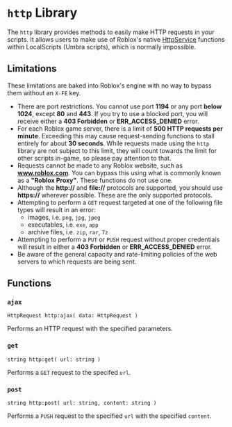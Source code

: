 # `http` Library

The `http` library provides methods to easily make HTTP requests in your scripts. It allows users to make use of Roblox's native <a href="https://developer.roblox.com/en-us/api-reference/class/HttpService" target="_blank">HttpService</a> functions within LocalScripts (Umbra scripts), which is normally impossible.

## Limitations

These limitations are baked into Roblox's engine with no way to bypass them without an `X-FE` key.

* There are port restrictions. You cannot use port **1194** or any port **below 1024**, except **80** and **443**. If you try to use a blocked port, you will receive either a **403 Forbidden** or **ERR_ACCESS_DENIED** error.
* For each Roblox game server, there is a limit of **500 HTTP requests per minute**. Exceeding this may cause request-sending functions to stall entirely for about **30 seconds**. While requests made using the `http` library are not subject to this limit, they will count towards the limit for other scripts in-game, so please pay attention to that.
* Requests cannot be made to any Roblox website, such as **www.roblox.com**. You can bypass this using what is commonly known as a **"Roblox Proxy"**. These functions do not use one.
* Although the **http://** and **file://** protocols are supported, you should use **https://** wherever possible. These are the only supported protocols.
* Attempting to perform a `GET` request targeted at one of the following file types will result in an error:
    * images, i.e. `png`, `jpg`, `jpeg`
    * executables, i.e. `exe`, `app`
    * archive files, i.e. `zip`, `rar`, `7z`
* Attempting to perform a `PUT` or `PUSH` request without proper credentials will result in either a **403 Forbidden** or **ERR_ACCESS_DENIED** error.
* Be aware of the general capacity and rate-limiting policies of the web servers to which requests are being sent.

## Functions

### `ajax`

`HttpRequest http:ajax( data: HttpRequest )`

Performs an HTTP request with the specified parameters.

### `get`

`string http:get( url: string )`

Performs a `GET` request to the specifed `url`.

### `post`

`string http:post( url: string, content: string )`

Performs a `PUSH` request to the specified `url` with the specified `content`.
